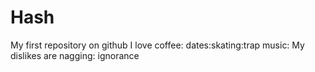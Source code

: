 # Hash
My first repository on github
I love coffee: dates:skating:trap music:
My dislikes are nagging: ignorance
